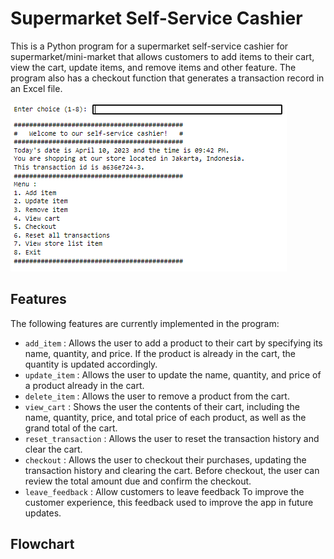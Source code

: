 # Supermarket Self-Service Cashier
This is a Python program for a supermarket self-service cashier for supermarket/mini-market that allows customers to add items to their cart, view the cart, update items, and remove items and other feature. The program also has a checkout function that generates a transaction record in an Excel file.

<img src="/img/Main Menu.png"/>

## Features
The following features are currently implemented in the program:
* `add_item` : Allows the user to add a product to their cart by specifying its name, quantity, and price. If the product is already in the cart, the quantity is updated accordingly.
* `update_item` : Allows the user to update the name, quantity, and price of a product already in the cart.
* `delete_item` : Allows the user to remove a product from the cart.
* `view_cart` : Shows the user the contents of their cart, including the name, quantity, price, and total price of each product, as well as the grand total of the cart.
* `reset_transaction` : Allows the user to reset the transaction history and clear the cart.
* `checkout` : Allows the user to checkout their purchases, updating the transaction history and clearing the cart. Before checkout, the user can review the total amount due and confirm the checkout.
* `leave_feedback` : Allow customers to leave feedback To improve the customer experience, this feedback used to improve the app in future updates.

## Flowchart
